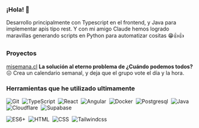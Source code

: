 ###  ¡Hola! 👋

Desarrollo principalmente con Typescript en el frontend, y Java para implementar apis tipo rest. Y con mi amigo Claude hemos logrado maravillas generando scripts en Python para automatizar cositas 😁👍👍
<br>

### Proyectos 

[misemana.cl](https://misemana.cl/) **La solución al eterno problema de ¿Cuándo podemos todos?** 😖 Crea un calendario semanal, y deja que el grupo vote el día y la hora.
<br>

### Herramientas que he utilizado ultimamente 

![Git](https://img.shields.io/badge/-Git-05122A?style=flat&logo=git)&nbsp;
![TypeScript](https://img.shields.io/badge/-TypeScript-05122A?style=flat&logo=typescript)&nbsp;
![React](https://img.shields.io/badge/-React-05122A?style=flat&logo=react)&nbsp;
![Angular](https://img.shields.io/badge/-Angular-05122A?style=flat&logo=angular)&nbsp;
![Docker](https://img.shields.io/badge/-Docker-05122A?style=flat&logo=docker)&nbsp;
![Postgresql](https://img.shields.io/badge/-PostgreSQL-05122A?style=flat&logo=postgresql)&nbsp;
![Java](https://img.shields.io/badge/-Java-05122A?style=flat&logo=java)&nbsp;
![Cloudflare](https://img.shields.io/badge/-Cloudflare-05122A?style=flat&logo=cloudflare)&nbsp;
![Supabase](https://img.shields.io/badge/-supabase-05122A?style=flat&logo=supabase)&nbsp;


![ES6+](https://img.shields.io/badge/-ES6+-05122A?style=flat&logo=javascript)&nbsp;
![HTML](https://img.shields.io/badge/-HTML-05122A?style=flat&logo=HTML5)&nbsp;
![CSS](https://img.shields.io/badge/-CSS-05122A?style=flat&logo=CSS3&logoColor=1572B6)&nbsp;
![Tailwindcss](https://img.shields.io/badge/-Tailwindcss-05122A?style=flat&logo=tailwindcss)&nbsp;






